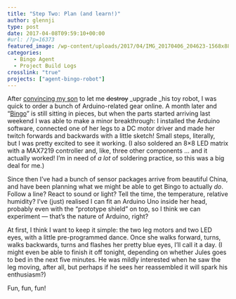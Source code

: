 ```yaml
---
title: "Step Two: Plan (and learn!)"
author: glennji
type: post
date: 2017-04-08T09:59:10+00:00
#url: /?p=16373
featured_image: /wp-content/uploads/2017/04/IMG_20170406_204623-1568x882.jpg
categories:
  - Bingo Agent
  - Project Build Logs
crosslink: "true"
projects: ["agent-bingo-robot"]
---
```

After [convincing my son][1] to let me <del>destroy</del> _upgrade _his toy robot, I was quick to order a bunch of Arduino-related gear online. A month later and &#8220;[Bingo][2]&#8221; is still sitting in pieces, but when the parts started arriving last weekend I was able to make a minor breakthrough: I installed the Arduino software, connected one of her legs to a DC motor driver and made her twitch forwards and backwards with a little sketch! Small steps, literally, but I was pretty excited to see it working. (I also soldered an 8&#215;8 LED matrix with a MAX7219 controller and, like, three other components &#8230; and it actually worked! I&#8217;m in need of _a lot_ of soldering practice, so this was a big deal for me.)

Since then I&#8217;ve had a bunch of sensor packages arrive from beautiful China, and have been planning what we might be able to get Bingo to actually _do_. Follow a line? React to sound or light? Tell the time, the temperature, relative humidity? I&#8217;ve (just) realised I can fit an Arduino Uno inside her head, probably even with the &#8220;prototype shield&#8221; on top, so I think we can experiment &#8212; that&#8217;s the nature of Arduino, right?

At first, I think I want to keep it simple: the two leg motors and two LED eyes, with a little pre-programmed dance. Once she walks forward, turns, walks backwards, turns and flashes her pretty blue eyes, I&#8217;ll call it a day. (I might even be able to finish it off tonight, depending on whether Jules goes to bed in the next five minutes. He was mildly interested when he saw the leg moving, after all, but perhaps if he sees her reassembled it will spark his enthusiasm?)

Fun, fun, fun!

 [1]: http://glennji.com/2017/03/06/step-one-disassemble/
 [2]: http://glennji.com/portfolio/agent-bingo-robot/

 
